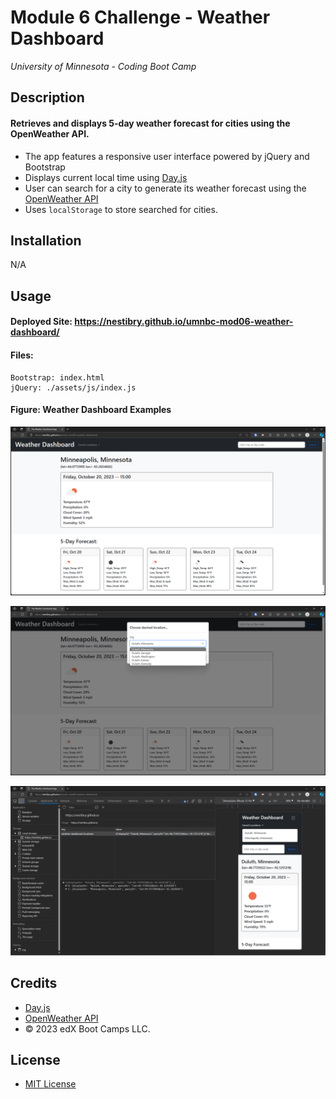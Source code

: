 # Module 6 Challenge - Weather Dashboard
*University of Minnesota - Coding Boot Camp*

## Description

#### Retrieves and displays 5-day weather forecast for cities using the OpenWeather API.
- The app features a responsive user interface powered by jQuery and Bootstrap
- Displays current local time using [Day.js](https://day.js.org/en/)
- User can search for a city to generate its weather forecast using the [OpenWeather API](https://openweathermap.org/api)
- Uses `localStorage` to store searched for cities.


## Installation

N/A

## Usage

#### Deployed Site: https://nestibry.github.io/umnbc-mod06-weather-dashboard/

#### Files: 
    Bootstrap: index.html
    jQuery: ./assets/js/index.js

#### Figure: Weather Dashboard Examples
![Weather Dashboard Example](./assets/images/weather-dashboard-example.png)

![Choose Location Example](./assets/images/choose-location-example.png)

![Saved Locations Example](./assets/images/saved-locations-example.png)
 
## Credits
- [Day.js](https://day.js.org/en/)
- [OpenWeather API](https://openweathermap.org/api)
- © 2023 edX Boot Camps LLC.

## License

- [MIT License](https://choosealicense.com/licenses/mit/)


